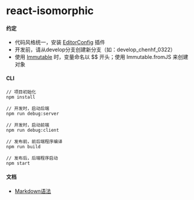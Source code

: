 # react-isomorphic

#### 约定
* 代码风格统一，安装 [EditorConfig](http://editorconfig.org/#download) 插件
* 开发前，请从develop分支创建新分支（如：develop_chenhf_0322）
* 使用 [Immutable](https://www.processon.com/view/56fccdc3e4b0bf3d8fbd3047) 时，变量命名以 $$ 开头；使用 Immutable.fromJS 来创建对象

#### CLI
``` 
// 项目初始化
npm install

// 开发时，启动后端
npm run debug:server

// 开发时，启动前端
npm run debug:client

// 发布前，前后端程序编译
npm run build

// 发布后，后端程序启动
npm start
```

#### 文档
* [Markdown语法](https://guides.github.com/features/mastering-markdown/)
